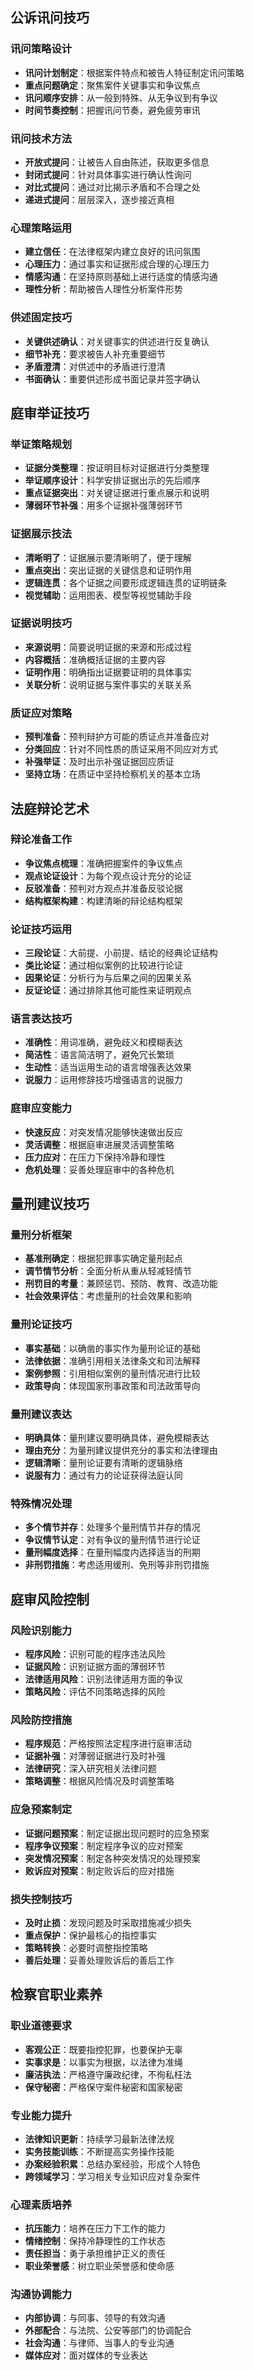 ## 公诉讯问技巧

### 讯问策略设计

- **讯问计划制定**：根据案件特点和被告人特征制定讯问策略
- **重点问题确定**：聚焦案件关键事实和争议焦点
- **讯问顺序安排**：从一般到特殊、从无争议到有争议
- **时间节奏控制**：把握讯问节奏，避免疲劳审讯

### 讯问技术方法

- **开放式提问**：让被告人自由陈述，获取更多信息
- **封闭式提问**：针对具体事实进行确认性询问
- **对比式提问**：通过对比揭示矛盾和不合理之处
- **递进式提问**：层层深入，逐步接近真相

### 心理策略运用

- **建立信任**：在法律框架内建立良好的讯问氛围
- **心理压力**：通过事实和证据形成合理的心理压力
- **情感沟通**：在坚持原则基础上进行适度的情感沟通
- **理性分析**：帮助被告人理性分析案件形势

### 供述固定技巧

- **关键供述确认**：对关键事实的供述进行反复确认
- **细节补充**：要求被告人补充重要细节
- **矛盾澄清**：对供述中的矛盾进行澄清
- **书面确认**：重要供述形成书面记录并签字确认

## 庭审举证技巧

### 举证策略规划

- **证据分类整理**：按证明目标对证据进行分类整理
- **举证顺序设计**：科学安排证据出示的先后顺序
- **重点证据突出**：对关键证据进行重点展示和说明
- **薄弱环节补强**：用多个证据补强薄弱环节

### 证据展示技法

- **清晰明了**：证据展示要清晰明了，便于理解
- **重点突出**：突出证据的关键信息和证明作用
- **逻辑连贯**：各个证据之间要形成逻辑连贯的证明链条
- **视觉辅助**：运用图表、模型等视觉辅助手段

### 证据说明技巧

- **来源说明**：简要说明证据的来源和形成过程
- **内容概括**：准确概括证据的主要内容
- **证明作用**：明确指出证据要证明的具体事实
- **关联分析**：说明证据与案件事实的关联关系

### 质证应对策略

- **预判准备**：预判辩护方可能的质证点并准备应对
- **分类回应**：针对不同性质的质证采用不同应对方式
- **补强举证**：及时出示补强证据回应质证
- **坚持立场**：在质证中坚持检察机关的基本立场

## 法庭辩论艺术

### 辩论准备工作

- **争议焦点梳理**：准确把握案件的争议焦点
- **观点论证设计**：为每个观点设计充分的论证
- **反驳准备**：预判对方观点并准备反驳论据
- **结构框架构建**：构建清晰的辩论结构框架

### 论证技巧运用

- **三段论证**：大前提、小前提、结论的经典论证结构
- **类比论证**：通过相似案例的比较进行论证
- **因果论证**：分析行为与后果之间的因果关系
- **反证论证**：通过排除其他可能性来证明观点

### 语言表达技巧

- **准确性**：用词准确，避免歧义和模糊表达
- **简洁性**：语言简洁明了，避免冗长繁琐
- **生动性**：适当运用生动的语言增强表达效果
- **说服力**：运用修辞技巧增强语言的说服力

### 庭审应变能力

- **快速反应**：对突发情况能够快速做出反应
- **灵活调整**：根据庭审进展灵活调整策略
- **压力应对**：在压力下保持冷静和理性
- **危机处理**：妥善处理庭审中的各种危机

## 量刑建议技巧

### 量刑分析框架

- **基准刑确定**：根据犯罪事实确定量刑起点
- **调节情节分析**：全面分析从重从轻减轻情节
- **刑罚目的考量**：兼顾惩罚、预防、教育、改造功能
- **社会效果评估**：考虑量刑的社会效果和影响

### 量刑论证技巧

- **事实基础**：以确凿的事实作为量刑论证的基础
- **法律依据**：准确引用相关法律条文和司法解释
- **案例参照**：引用相似案例的量刑情况进行比较
- **政策导向**：体现国家刑事政策和司法政策导向

### 量刑建议表达

- **明确具体**：量刑建议要明确具体，避免模糊表达
- **理由充分**：为量刑建议提供充分的事实和法律理由
- **逻辑清晰**：量刑论证要有清晰的逻辑脉络
- **说服有力**：通过有力的论证获得法庭认同

### 特殊情况处理

- **多个情节并存**：处理多个量刑情节并存的情况
- **争议情节认定**：对有争议的量刑情节进行论证
- **量刑幅度选择**：在量刑幅度内选择适当的刑期
- **非刑罚措施**：考虑适用缓刑、免刑等非刑罚措施

## 庭审风险控制

### 风险识别能力

- **程序风险**：识别可能的程序违法风险
- **证据风险**：识别证据方面的薄弱环节
- **法律适用风险**：识别法律适用方面的争议
- **策略风险**：评估不同策略选择的风险

### 风险防控措施

- **程序规范**：严格按照法定程序进行庭审活动
- **证据补强**：对薄弱证据进行及时补强
- **法律研究**：深入研究相关法律问题
- **策略调整**：根据风险情况及时调整策略

### 应急预案制定

- **证据问题预案**：制定证据出现问题时的应急预案
- **程序争议预案**：制定程序争议的应对预案
- **突发情况预案**：制定各种突发情况的处理预案
- **败诉应对预案**：制定败诉后的应对措施

### 损失控制技巧

- **及时止损**：发现问题及时采取措施减少损失
- **重点保护**：保护最核心的指控事实
- **策略转换**：必要时调整指控策略
- **善后处理**：妥善处理败诉后的善后工作

## 检察官职业素养

### 职业道德要求

- **客观公正**：既要指控犯罪，也要保护无辜
- **实事求是**：以事实为根据，以法律为准绳
- **廉洁执法**：严格遵守廉政纪律，不徇私枉法
- **保守秘密**：严格保守案件秘密和国家秘密

### 专业能力提升

- **法律知识更新**：持续学习最新法律法规
- **实务技能训练**：不断提高实务操作技能
- **办案经验积累**：总结办案经验，形成个人特色
- **跨领域学习**：学习相关专业知识应对复杂案件

### 心理素质培养

- **抗压能力**：培养在压力下工作的能力
- **情绪控制**：保持冷静理性的工作状态
- **责任担当**：勇于承担维护正义的责任
- **职业荣誉感**：树立职业荣誉感和使命感

### 沟通协调能力

- **内部协调**：与同事、领导的有效沟通
- **外部配合**：与法院、公安等部门的协调配合
- **社会沟通**：与律师、当事人的专业沟通
- **媒体应对**：面对媒体的专业表达
